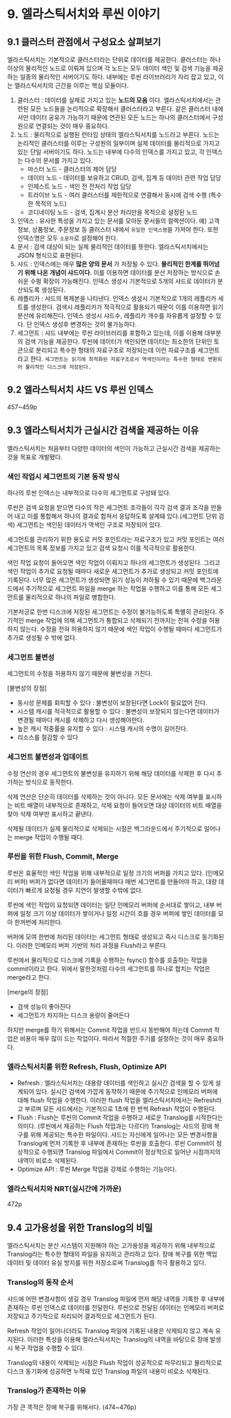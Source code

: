 # 9. 엘라스틱서치와 루씬 이야기
## 9.1 클러스터 관점에서 구성요소 살펴보기
엘라스틱서치는 기본적으로 클러스터라는 단위로 데이터를 제공한다. 클러스터는 하나 이상의 물리적인 노드로 이뤄져 있으며 각 노드는 모두 데이터 색인 및 검색 기능을 제공하는 일종의 물리적인 서버이기도 하다. 내부에는 루씬 라이브러리가 자리 잡고 있고, 이는 엘라스틱서치의 근간을 이루는 핵심 모듈이다.

1. 클러스터 : 데이터를 실제로 가지고 있는 __노드의 모음__ 이다. 엘라스틱서치에서는 관련된 모든 노드들을 논리적으로 확장해서 클러스터라고 부른다. 같은 클러스터 내에서만 데이터 공유가 가능하기 때문에 연관된 모든 노드는 하나의 클러스터에서 구성원으로 연결되는 것이 매우 중요하다.
2. 노드 : 물리적으로 실행된 런타임 상태의 엘라스틱서치를 노드라고 부른다. 노드는 논리적인 클러스터를 이루는 구성원의 일부이며 실제 데이터를 물리적으로 가지고 있는 단일 서버이기도 하다. 노드는 내부에 다수의 인덱스를 가지고 있고, 각 인덱스는 다수의 문서를 가지고 있다. 
   * 마스터 노드 - 클러스터의 제어 담당
   * 데이터 노드 - 데이터를 보유하고 CRUD, 검색, 집계 등 데이터 관련 작업 담당
   * 인제스트 노드 - 색인 전 전처리 작업 담당
   * 트라이브 노드 - 여러 클러스터를 제한적으로 연결해서 동시에 검색 수행 (특수한 목적의 노드)
   * 코디네이팅 노드 - 검색, 집계시 분산 처리만을 목적으로 설정된 노드
3. 인덱스 : 유사한 특성을 가지고 있는 문서를 모아둔 문서들의 컬렉션이다. 예) 고객정보, 상품정보, 주문정보 등 클러스터 내에서 `유일한 인덱스명`을 가져야 한다. 또한 인덱스명은 모두 `소문자`로 설정해야 한다.
4. 문서 : 검색 대상이 되는 실제 물리적인 데이터를 뜻한다. 엘라스틱서치에서는 JSON 형식으로 표현된다.
5. 샤드 : 인덱스에는 매우 __많은 양의 문서__ 가 저장될 수 있다. __물리적인 한계를 뛰어넘기 위해 나온 개념이 샤드이다.__ 이를 이용하면 데이터를 분산 저장하는 방식으로 손쉬운 수평 확장이 가능해진다. 인덱스 생성시 기본적으로 5개의 샤드로 데이터가 분산되도록 생성된다.
6. 레플리카 : 샤드의 복제본을 나타낸다. 인덱스 생성시 기본적으로 1개의 레플리카 세트를 생성한다. 검색시 레플리카가 적극적으로 활용되기 때문이 이를 이용하면 읽기 분산에 유리해진다. 인덱스 생성시 샤드수, 레플리카 개수를 자유롭게 설정할 수 있다. 단 인덱스 생성후 변경하는 것이 불가능하다. 
7. 세그먼트 : 샤드 내부에는 루씬 라이브러리를 포함하고 있는데, 이를 이용해 대부분의 검색 기능을 제공한다. 루씬에 데이터가 색인되면 데이터는 최소한의 단위인 토큰으로 분리되고 특수한 형태의 자료구조로 저장되는데 이런 자료구조를 세그먼트라고 한다. `세그먼트는 읽기에 최적화된 자료구조로서 역색인이라는 특수한 형태로 변환되어 물리적인 디스크에 저장된다.`

## 9.2 엘라스틱서치 샤드 VS 루씬 인덱스
457~459p

## 9.3 엘라스틱서치가 근실시간 검색을 제공하는 이유
엘라스틱서치는 처음부터 다양한 데이터의 색인이 가능하고 근실시간 검색을 제공하는 것을 목표로 개발됐다.

### 색인 작업시 세그먼트의 기본 동작 방식
하나의 루씬 인덱스는 내부적으로 다수의 세그먼트로 구성돼 있다. 

루씬은 검색 요청을 받으면 다수의 작은 세그먼트 조각들이 각각 검색 결과 조각을 만들어 내고 이를 통합해서 하나의 결과로 합쳐서 응답하도록 설계돼 있다.(세그먼트 단위 검색) 세그먼트는 색인된 데이터가 역색인 구조로 저장되어 있다.

세그먼트를 관리하기 위한 용도로 커밋 포인트라는 자료구조가 있고 커밋 포인트는 여러 세그먼트의 목록 정보를 가지고 있고 검색 요청시 이를 적극적으로 활용한다.

색인 작업 요청이 들어오면 색인 작업이 이뤄지고 하나의 세그먼트가 생성된다. 그리고 색인 작업이 추가로 요청될 때마다 새로운 세그먼트가 추가로 생성되고 커밋 포인트에 기록된다.  너무 많은 세그먼트가 생성되면 읽기 성능이 저하될 수 있기 때문에 백그라운드에서 주기적으로 세그먼트 파일을 merge 하는 작업을 수행하고 이를 통해 모든 세그먼트를 물리적으로 하나의 파일로 병합한다.

기본저긍로 한번 디스크에 저장된 세그먼트는 수정이 불가능하도록 특별히 관리된다. 주기적인 merge 작업에 의해 세그먼트가 통합되고 삭제되기 전까지는 전혀 수정을 허용하지 않는다. 수정을 전혀 허용하지 않기 때문에 색인 작업이 수행될 때마다 세그먼트가 추가로 생성될 수 밖에 없다.

### 세그먼트 불변성
세그먼트의 수정을 허용하지 않기 때문에 불변성을 가진다. 

[불변성의 장점]
* 동시성 문제를 회피할 수 있다 : 불변성이 보장된다면 Lock이 필요없어 진다.
* 시스템 캐시를 적극적으로 활용할 수 있다 : 불변성이 보장되지 않는다면 데이터가 변경될 때마다 캐시를 삭제하고 다시 생성해야한다.
* 높은 캐시 적중률을 유지할 수 있다 : 시스템 캐시의 수명이 길어진다.
* 리소스를 절감할 수 있다

### 세그먼트 불변성과 업데이트
수정 연산의 경우 세그먼트의 불변성을 유지하기 위해 해당 데이터를 삭제한 후 다시 추가하는 방식으로 동작한다. 

삭제 연산은 단순히 데이터를 삭제하는 것이 아니다. 모든 문서에는 삭제 여부를 표시하는 비트 배열이 내부적으로 존재하고, 삭제 요청이 들어오면 대상 데이터의 비트 배열을 찾아 삭제 여부만 표시하고 끝낸다.

삭제될 데이터가 실제 물리적으로 삭제되는 시점은 백그라운드에서 주기적으로 일어나는 merge 작업이 수행될 때다.

### 루씬을 위한 Flush, Commit, Merge
루씬은 효율적인 색인 작업을 위해 내부적으로 일정 크기의 버퍼를 가지고 있다. (인메모리 버퍼) 버퍼가 없다면 데이터가 들어올때마다 매번 세그먼트를 만들어야 하고, 대량 데이터가 빠르게 요청될 경우 지연이 발생할 수밖에 없다. 

루씬에 색인 작업이 요청되면 데이터는 일단 인메모리 버퍼에 순서대로 쌓이고, 내부 버퍼에 일정 크기 이상 데이터가 쌓이거나 일정 시간이 흐를 경우 버퍼에 쌓인 데이터를 모아 한꺼번에 처리한다. 

버퍼에 모여 한번에 처리된 데이터는 세그먼트 형태로 생성되고 즉시 디스크로 동기화된다. 이러한 인메모리 버퍼 기반의 처리 과정을 Flush라고 부른다. 

루씬에서 물리적으로 디스크에 기록을 수행하는 fsync() 함수를 호출하는 작업을 commit이라고 한다. 위에서 말한것처럼 다수의 세그먼트를 하나로 합치는 작업은 merge라고 한다. 

[merge의 장점]
* 검색 성능이 좋아진다
* 세그먼트가 차지하는 디스크 용량이 줄어든다

하지만 merge를 하기 위해서는 Commit 작업을 반드시 동반해야 하는데 Commit 작업은 비용이 매우 많이 드는 작업이다. 따라서 적절한 주기를 설정하는 것이 매우 중요하다. 

### 엘라스틱서치를 위한 Refresh, Flush, Optimize API
* Refresh : 엘라스틱서치는 대용량 데이터를 색인하고 실시간 검색을 할 수 있게 설계되어 있다. 실시간 검색에 가깝게 동작하기 때문에 주기적으로 인메모리 버퍼에 대해 flush 작업을 수행한다. 이러한 flush 작업을 엘라스틱서치에서는 Refresh라고 부르며 모든 샤드에서는 기본적으로 1초에 한 번씩 Refresh 작업이 수행된다. 
* Flush : Flush는 루씬의 Commit 작업을 수행하고 새로운 Translog를 시작한다는 의미다. (루씬에서 제공하는 Flush 작업과는 다르다!) Translog는 샤드의 장애 복구를 위해 제공되는 특수한 파일이다. 샤드는 자신에게 일어나는 모든 변경사항을 Translog에 먼저 기록한 후 내부에 존재하는 루씬을 호출한다. 루씬 Commit이 정상적으로 수행되면 Translog 파일에서 Commit이 정상적으로 일어난 시점까지의 내역이 비로소 삭제된다.
* Optimize API : 루씬 Merge 작업을 강제로 수행하는 기능이다.

### 엘라스틱서치와 NRT(실시간에 가까운)
472p

## 9.4 고가용성을 위한 Translog의 비밀
엘라스틱서치는 분산 시스템이 지원해야 하는 고가용성을 제공하기 위해 내부적으로 Translog라는 특수한 형태의 파일을 유지하고 관리하고 있다. 장애 복구를 위한 백업 데이터 및 데이터 유실 방지를 위한 저장소로써 Translog를 적극 활용하고 있다.

### Translog의 동작 순서
샤드에 어떤 변경사항이 생길 경우 Translog 파일에 먼저 해당 내역을 기록한 후 내부에 존재하는 루씬 인덱스로 데이터를 전달한다. 루씬으로 전달된 데이터는 인메모리 버퍼로 저장되고 주기적으로 처리되어 결과적으로 세그먼트가 된다.

Refresh 작업이 일어나더라도 Translog 파일에 기록된 내용은 삭제되지 않고 계속 유지된다. 이러한 특성을 이용해 엘라스틱서치는 Translog의 내역을 바탕으로 장애 발생시 복구 작업을 수행할 수 있다.

Translog의 내용이 삭제되는 시점은 Flush 작업이 성공적으로 마무리되고 물리적으로 디스크 동기화에 성공하면 누적돼 있던 Translog 파일의 내용이 비로소 삭제된다.

### Translog가 존재하는 이유
가장 큰 목적은 장애 복구를 위해서다. (474~476p)